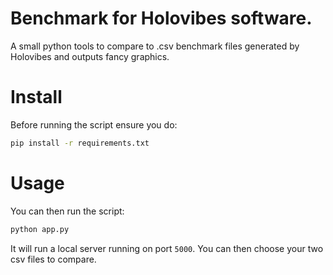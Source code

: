 # Benchmark for Holovibes software.

A small python tools to compare to .csv benchmark files generated by Holovibes and outputs fancy graphics.

# Install

Before running the script ensure you do:

```bash
pip install -r requirements.txt
```

# Usage

You can then run the script:

```bash
python app.py
```

It will run a local server running on port `5000`. You can then choose your two csv files to compare.